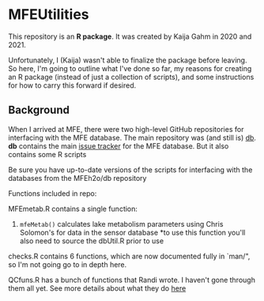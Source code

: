 # MFEUtilities

This repository is an **R package**. It was created by Kaija Gahm in 2020 and 2021. 

Unfortunately, I (Kaija) wasn't able to finalize the package before leaving. So here, I'm going to outline what I've done so far, my reasons for creating an R package (instead of just a collection of scripts), and some instructions for how to carry this forward if desired.

## Background

When I arrived at MFE, there were two high-level GitHub repositories for interfacing with the MFE database.
The main repository was (and still is) [db](https://github.com/MFEh2o/db). **db** contains the main [issue tracker](https://github.com/MFEh2o/db/issues) for the MFE database.
But it also contains some R scripts

Be sure you have up-to-date versions of the scripts for interfacing with the databases from the MFEh2o/db repository

Functions included in repo:

MFEmetab.R contains a single function:
1. `mfeMetab()` calculates lake metabolism parameters using Chris Solomon's 
for data in the sensor database
*to use this function you'll also need to source the dbUtil.R prior to use

checks.R contains 6 functions, which are now documented fully in `man/", so I'm not going go to in depth here.

QCfuns.R has a bunch of functions that Randi wrote. I haven't gone through them all yet. See more details about what they do [here](https://github.com/MFEh2o/db/issues/99)

